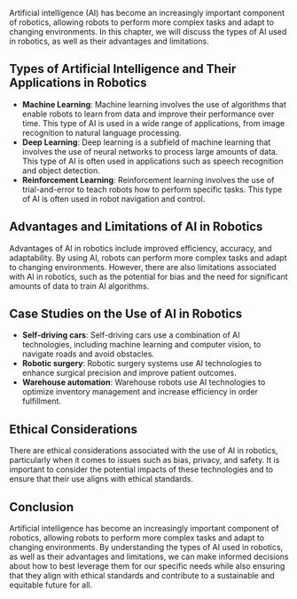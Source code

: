 
Artificial intelligence (AI) has become an increasingly important component of robotics, allowing robots to perform more complex tasks and adapt to changing environments. In this chapter, we will discuss the types of AI used in robotics, as well as their advantages and limitations.

Types of Artificial Intelligence and Their Applications in Robotics
-------------------------------------------------------------------

* **Machine Learning**: Machine learning involves the use of algorithms that enable robots to learn from data and improve their performance over time. This type of AI is used in a wide range of applications, from image recognition to natural language processing.
* **Deep Learning**: Deep learning is a subfield of machine learning that involves the use of neural networks to process large amounts of data. This type of AI is often used in applications such as speech recognition and object detection.
* **Reinforcement Learning**: Reinforcement learning involves the use of trial-and-error to teach robots how to perform specific tasks. This type of AI is often used in robot navigation and control.

Advantages and Limitations of AI in Robotics
--------------------------------------------

Advantages of AI in robotics include improved efficiency, accuracy, and adaptability. By using AI, robots can perform more complex tasks and adapt to changing environments. However, there are also limitations associated with AI in robotics, such as the potential for bias and the need for significant amounts of data to train AI algorithms.

Case Studies on the Use of AI in Robotics
-----------------------------------------

* **Self-driving cars**: Self-driving cars use a combination of AI technologies, including machine learning and computer vision, to navigate roads and avoid obstacles.
* **Robotic surgery**: Robotic surgery systems use AI technologies to enhance surgical precision and improve patient outcomes.
* **Warehouse automation**: Warehouse robots use AI technologies to optimize inventory management and increase efficiency in order fulfillment.

Ethical Considerations
----------------------

There are ethical considerations associated with the use of AI in robotics, particularly when it comes to issues such as bias, privacy, and safety. It is important to consider the potential impacts of these technologies and to ensure that their use aligns with ethical standards.

Conclusion
----------

Artificial intelligence has become an increasingly important component of robotics, allowing robots to perform more complex tasks and adapt to changing environments. By understanding the types of AI used in robotics, as well as their advantages and limitations, we can make informed decisions about how to best leverage them for our specific needs while also ensuring that they align with ethical standards and contribute to a sustainable and equitable future for all.
